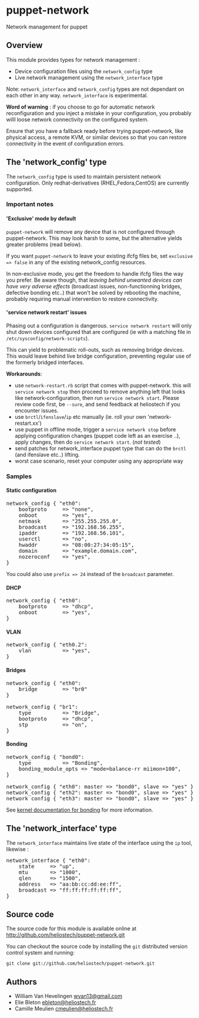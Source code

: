# puppet-network

Network management for puppet

## Overview

This module provides types for network management :

 *   Device configuration files using the `network_config` type
 *   Live network management using the `network_interface` type

Note: `network_interface` and `network_config` types are not dependant on each other in any way. `network_interface` is experimental.

**Word of warning** : if you choose to go for automatic network reconfiguration and you inject a mistake in your configuration, you probably willl loose network connectivity on the configured system.

Ensure that you have a fallback ready before trying puppet-network, like physical access, a remote KVM, or similar devices so that you can restore connectivity in the event of configuration errors.

## The 'network_config' type

The `network_config` type is used to maintain persistent network configuration.
Only redhat-derivatives (RHEL,Fedora,CentOS) are currently supported.

### Important notes

#### 'Exclusive' mode by default

`puppet-network` will remove any device that is not configured through puppet-network.
This may look harsh to some, but the alternative yields greater problems (read below).

If you want `puppet-network` to leave your existing ifcfg files be, set `exclusive => false` in any of the existing network_config resources.

In non-exclusive mode, you get the freedom to handle ifcfg files the way you prefer. Be aware though, that *leaving behind unwanted devices can have very adverse effects* (broadcast issues, non-functionning bridges, defective bonding etc..) that won't be solved by rebooting the machine, probably requiring manual intervention to restore connectivity.

#### 'service network restart' issues

Phasing out a configuration is dangerous. `service network restart` will only shut down devices configured that are configured (ie with a matching file in `/etc/sysconfig/network-scripts`).

This can yield to problematic roll-outs, such as removing bridge devices. This would leave behind live bridge configuration, preventing regular use of the formerly bridged interfaces.

**Workarounds**:

 *   use `network-restart.rb` script that comes with puppet-network. this will `service network stop` then proceed to remove anything left that looks like network-configuration, then run `service network start`. Please review code first, be `--sure`, and send feedback at heliostech if you encounter issues.
 *   use `brctl`/`ifenslave`/`ip` etc manually (ie. roll your own 'network-restart.xx')
 *   use puppet in offline mode, trigger a `service network stop` before applying configuration changes (puppet code left as an exercise ..), apply changes, then do `service network start`. (*not tested*)
 *   send patches for network_interface puppet type that can do the `brctl` (and ifenslave etc..) lifting.
 *   worst case scenario, reset your computer using any appropriate way

### Samples

#### Static configuration
<pre>
network_config { "eth0":
    bootproto     => "none",
    onboot        => "yes",
    netmask       => "255.255.255.0",
    broadcast     => "192.168.56.255",
    ipaddr        => "192.168.56.101",
    userctl       => "no",
    hwaddr        => "08:00:27:34:05:15",
    domain        => "example.domain.com",
    nozeroconf    => "yes",
}
</pre>

You could also use `prefix => 24` instead of the `broadcast` parameter.

#### DHCP
<pre>
network_config { "eth0":
    bootproto     => "dhcp",
    onboot        => "yes",
}
</pre>

#### VLAN
<pre>
network_config { "eth0.2":
    vlan          => "yes",
}
</pre>

#### Bridges
<pre>
network_config { "eth0":
    bridge        => "br0"
}

network_config { "br1":
    type          => "Bridge",
    bootproto     => "dhcp",
    stp           => "on",
}
</pre>

#### Bonding
<pre>
network_config { "bond0":
    type          => "Bonding",
    bonding_module_opts => "mode=balance-rr miimon=100",
}

network_config { "eth0": master => "bond0", slave => "yes" }
network_config { "eth2": master => "bond0", slave => "yes" }
network_config { "eth3": master => "bond0", slave => "yes" }
</pre>

See [kernel documentation for bonding](http://www.kernel.org/doc/Documentation/networking/bonding.txt) for more information.

## The 'network_interface' type

The `network_interface` maintains live state of the interface using the `ip` tool, likewise :

<pre>
network_interface { "eth0":
    state     => "up",
    mtu       => "1000",
    qlen      => "1500",
    address   => "aa:bb:cc:dd:ee:ff",
    broadcast => "ff:ff:ff:ff:ff:ff",
}
</pre>

Source code
-----------

The source code for this module is available online at
    http://github.com/heliostech/puppet-network.git

You can checkout the source code by installing the `git` distributed version
control system and running:

    git clone git://github.com/heliostech/puppet-network.git

Authors
-------

 *   William Van Hevelingen <wvan13@gmail.com>
 *   Elie Bleton <ebleton@heliostech.fr>
 *   Camille Meulien <cmeulien@heliostech.fr>